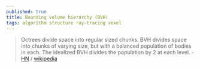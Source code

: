 ```yaml
---
published: true
title: Bounding volume hierarchy (BVH)
tags: algorithm structure ray-tracing voxel
---
```

> Octrees divide space into regular sized chunks. BVH divides space into chunks of varying size, but with a balanced population of bodies in each. The idealized BVH divides the population by 2 at each level. - [HN](https://news.ycombinator.com/item?id=29099056) / [wikipedia](https://en.wikipedia.org/wiki/Bounding_volume_hierarchy)
